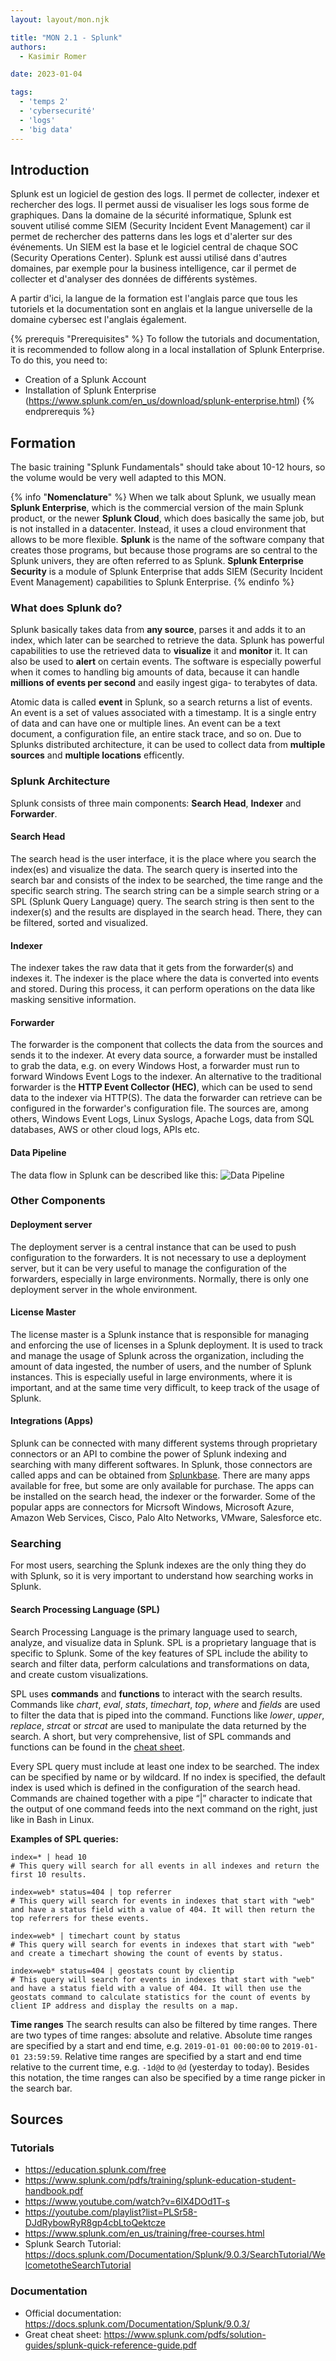 ```yaml
---
layout: layout/mon.njk

title: "MON 2.1 - Splunk"
authors:
  - Kasimir Romer

date: 2023-01-04

tags:
  - 'temps 2'
  - 'cybersecurité'
  - 'logs'
  - 'big data'
---
```

<!-- Début Résumé -->

<!-- fin résumé -->

## Introduction
Splunk est un logiciel de gestion des logs. Il permet de collecter, indexer et rechercher des logs. Il permet aussi de visualiser les logs sous forme de graphiques. Dans la domaine de la sécurité informatique, Splunk est souvent utilisé comme SIEM (Security Incident Event Management) car il permet de rechercher des patterns dans les logs et d'alerter sur des événements. Un SIEM est la base et le logiciel central de chaque SOC (Security Operations Center).
Splunk est aussi utilisé dans d'autres domaines, par exemple pour la business intelligence, car il permet de collecter et d'analyser des données de différents systèmes.

A partir d'ici, la langue de la formation est l'anglais parce que tous les tutoriels et la documentation sont en anglais et la langue universelle de la domaine cybersec est l'anglais également.

{% prerequis "Prerequisites" %}
To follow the tutorials and documentation, it is recommended to follow along in a local installation of Splunk Enterprise. To do this, you need to:
- Creation of a Splunk Account
- Installation of Splunk Enterprise (https://www.splunk.com/en_us/download/splunk-enterprise.html)
{% endprerequis %}

## Formation
The basic training "Splunk Fundamentals" should take about 10-12 hours, so the volume would be very well adapted to this MON.

{% info "**Nomenclature**" %}
When we talk about Splunk, we usually mean **Splunk Enterprise**, which is the commercial version of the main Splunk product, or the newer **Splunk Cloud**, which does basically the same job, but is not installed in a datacenter. Instead, it uses a cloud environment that allows to be more flexible. **Splunk** is the name of the software company that creates those programs, but because those programs are so central to the Splunk univers, they are often referred to as Splunk. **Splunk Enterprise Security** is a module of Splunk Enterprise that adds SIEM (Security Incident Event Management) capabilities to Splunk Enterprise.
{% endinfo %}

### What does Splunk do?
Splunk basically takes data from **any source**, parses it and adds it to an index, which later can be searched to retrieve the data.
Splunk has powerful capabilities to use the retrieved data to **visualize** it and **monitor** it. It can also be used to **alert** on certain events. The software is especially powerful when it comes to handling big amounts of data, because it can handle **millions of events per second** and easily ingest giga- to terabytes of data.

Atomic data is called **event** in Splunk, so a search returns a list of events. An event is a set of values associated with a
timestamp. It is a single entry of data and can have one or multiple lines. An event can be a text document, a configuration file, an entire
stack trace, and so on. Due to Splunks distributed architecture, it can be used to collect data from **multiple sources** and **multiple locations** efficently.

### Splunk Architecture
Splunk consists of three main components: **Search Head**, **Indexer** and **Forwarder**.

#### Search Head
The search head is the user interface, it is the place where you search the index(es) and visualize the data. The search query is inserted into the search bar and consists of the index to be searched, the time range and the specific search string. The search string can be a simple search string or a SPL (Splunk Query Language) query. The search string is then sent to the indexer(s) and the results are displayed in the search head. There, they can be filtered, sorted and visualized.

#### Indexer
The indexer takes the raw data that it gets from the forwarder(s) and indexes it. The indexer is the place where the data is converted into events and stored. During this process, it can perform operations on the data like masking sensitive information.

#### Forwarder
The forwarder is the component that collects the data from the sources and sends it to the indexer. At every data source, a forwarder must be installed to grab the data, e.g. on every Windows Host, a forwarder must run to forward Windows Event Logs to the indexer. An alternative to the traditional forwarder is the **HTTP Event Collector (HEC)**, which can be used to send data to the indexer via HTTP(S).
The data the forwarder can retrieve can be configured in the forwarder's configuration file. The sources are, among others, Windows Event Logs, Linux Syslogs, Apache Logs, data from SQL databases, AWS or other cloud logs, APIs etc.

#### Data Pipeline
The data flow in Splunk can be described like this:
![Data Pipeline](./pipeline-border.webp)

### Other Components
#### Deployment server
The deployment server is a central instance that can be used to push configuration to the forwarders. It is not necessary to use a deployment server, but it can be very useful to manage the configuration of the forwarders, especially in large environments. Normally, there is only one deployment server in the whole environment.

#### License Master
The license master is a Splunk instance that is responsible for managing and enforcing the use of licenses in a Splunk deployment. It is used to track and manage the usage of Splunk across the organization, including the amount of data ingested, the number of users, and the number of Splunk instances. This is especially useful in large environments, where it is important, and at the same time very difficult, to keep track of the usage of Splunk.

#### Integrations (Apps)
Splunk can be connected with many different systems through proprietary connectors or an API to combine the power of Splunk indexing and searching with many different softwares. In Splunk, those connectors are called apps and can be obtained from [Splunkbase](https://splunkbase.splunk.com/). There are many apps available for free, but some are only available for purchase. The apps can be installed on the search head, the indexer or the forwarder. Some of the popular apps are connectors for Micrsoft Windows, Microsoft Azure, Amazon Web Services, Cisco, Palo Alto Networks, VMware, Salesforce etc. 

### Searching
For most users, searching the Splunk indexes are the only thing they do with Splunk, so it is very important to understand how searching works in Splunk.

#### Search Processing Language (SPL)
Search Processing Language is the primary language used to search, analyze, and visualize data in Splunk. SPL is a proprietary language that is specific to Splunk. Some of the key features of SPL include the ability to search and filter data, perform calculations and transformations on data, and create custom visualizations.

SPL uses **commands** and **functions** to interact with the search results. Commands like _chart_, _eval_, _stats_, _timechart_, _top_, _where_ and _fields_ are used to filter the data that is piped into the command. Functions like _lower_, _upper_, _replace_, _strcat_ or _strcat_ are used to
manipulate the data returned by the search. 
A short, but very comprehensive, list of SPL commands and functions can be found in the [cheat sheet](https://www.splunk.com/pdfs/solution-guides/splunk-quick-reference-guide.pdf).

Every SPL query must include at least one index to be searched. The index can be specified by name or by wildcard. If no index is specified, the default index is used which is defined in the configuration of the search head. 
Commands are chained together with a pipe “|” character to indicate that the output of one command feeds into the next command on the right, just like in Bash in Linux. 

**Examples of SPL queries:**
```
index=* | head 10
# This query will search for all events in all indexes and return the first 10 results.
```

```
index=web* status=404 | top referrer
# This query will search for events in indexes that start with "web" and have a status field with a value of 404. It will then return the top referrers for these events.
```

```
index=web* | timechart count by status
# This query will search for events in indexes that start with "web" and create a timechart showing the count of events by status.
```

```
index=web* status=404 | geostats count by clientip
# This query will search for events in indexes that start with "web" and have a status field with a value of 404. It will then use the geostats command to calculate statistics for the count of events by client IP address and display the results on a map.
```

**Time ranges**
The search results can also be filtered by time ranges. There are two types of time ranges: absolute and relative. Absolute time ranges are specified by a start and end time, e.g. ```2019-01-01 00:00:00``` to ```2019-01-01 23:59:59```. Relative time ranges are specified by a start and end time relative to the current time, e.g. ```-1d@d``` to ```@d``` (yesterday to today). Besides this notation, the time ranges can also be specified by a time range picker in the search bar.

## Sources
### Tutorials
- https://education.splunk.com/free
- https://www.splunk.com/pdfs/training/splunk-education-student-handbook.pdf
- https://www.youtube.com/watch?v=6lX4DOd1T-s
- https://youtube.com/playlist?list=PLSr58-DJdRybowRyR8gp4cbLtoQektcze
- https://www.splunk.com/en_us/training/free-courses.html
- Splunk Search Tutorial: https://docs.splunk.com/Documentation/Splunk/9.0.3/SearchTutorial/WelcometotheSearchTutorial

### Documentation
- Official documentation: https://docs.splunk.com/Documentation/Splunk/9.0.3/
- Great cheat sheet: https://www.splunk.com/pdfs/solution-guides/splunk-quick-reference-guide.pdf
